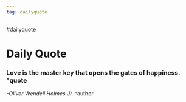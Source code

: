 ```yaml
---
tag: dailyquote
---
```


#dailyquote

# Daily Quote

### Love is the master key that opens the gates of happiness. ^quote
*-Oliver Wendell Holmes Jr.* ^author

